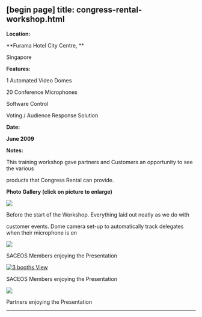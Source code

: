 [begin page]
 title: congress-rental-workshop.html
----------------------------------------------------------

**Location:**

**Furama Hotel City Centre, **

Singapore

**Features:**

1 Automated Video Domes

20 Conference Microphones

Software Control

Voting / Audience Response Solution

**Date:**

**June 2009**

**Notes:**

This training workshop gave partners and Customers an opportunity to see the various

products that Congress Rental can provide.

**Photo Gallery (click on picture to enlarge)**

[ ![ ](wp-content/uploads/2011/09/Cong-workshop-before-event_s.jpg)](wp-content/uploads/2011/09/Cong-workshop-before-event_l.jpg)

Before the start of the Workshop. Everything laid out neatly as we do with

customer events. Dome camera set-up to automatically track delegates when their microphone is on

[ ![  ](wp-content/uploads/2011/09/cong-workshop-saceos-1_s.jpg)](wp-content/uploads/2011/09/cong-workshop-saceos-1_l.jpg)

SACEOS Members enjoying the Presentation

[ ![3 booths View](wp-content/uploads/2011/09/cong-workshop-saceos-2_s.jpg )](wp-content/uploads/2011/09/cong-workshop-saceos-2_l.jpg)

SACEOS Members enjoying the Presentation

[ ![ ](wp-content/uploads/2011/09/cong-workshop-partners_s.jpg)](wp-content/uploads/2011/09/cong-workshop-partners_l.jpg)

Partners enjoying the Presentation




----------------------------------------------------------

